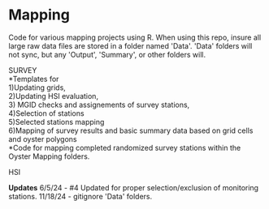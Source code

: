 # Mapping
Code for various mapping projects using R.
When using this repo, insure all large raw data files are stored in a folder named 'Data'. 'Data' folders will not sync, but any 'Output', 'Summary', or other folders will.

SURVEY <br>
*Templates for <br> 
1)Updating grids, <br>
2)Updating HSI evaluation, <br>
3) MGID checks and assignements of survey stations, <br>
4)Selection of stations <br>
5)Selected stations mapping <br>
6)Mapping of survey results and basic summary data based on grid cells and oyster polygons<br>
*Code for mapping completed randomized survey stations within the Oyster Mapping folders.

HSI

**Updates**
 6/5/24 - #4 Updated for proper selection/exclusion of monitoring stations.
 11/18/24 - gitignore 'Data' folders.
